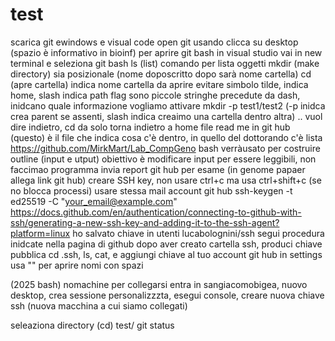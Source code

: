 # test
scarica git ewindows e visual code
open git usando clicca su desktop (spazio è informativo in bioinf)
per aprire git bash in visual studio vai in new terminal e seleziona git bash
ls (list) comando per lista oggetti
mkdir (make directory) sia posizionale (nome doposcritto dopo sarà nome cartella)
cd (apre cartella) indica nome cartella da aprire
evitare simbolo tilde, indica home, slash indica path
 flag sono piccole stringhe precedute da dash, inidcano quale informazione vogliamo attivare
 mkdir -p test1/test2 (-p inidca crea parent se assenti, slash indica creaimo una cartella dentro altra)
 .. vuol dire indietro, cd da solo torna indietro a home
file read me in git hub (questo) è il file che indica cosa c'è dentro, in quello del dottorando c'è lista https://github.com/MirkMart/Lab_CompGeno
bash verràusato per costruire outline (input e utput) obiettivo è modificare input per essere leggibili, non faccimao programma
invia report git hub per esame (in genome papaer allega link git hub)
creare SSH key, non usare ctrl+c ma usa ctrl+shift+c (se no blocca processi) usare stessa mail account git hub ssh-keygen -t ed25519 -C "your_email@example.com"
https://docs.github.com/en/authentication/connecting-to-github-with-ssh/generating-a-new-ssh-key-and-adding-it-to-the-ssh-agent?platform=linux
ho salvato chiave in utenti lucabolognini/ssh
segui procedura inidcate nella pagina di github
dopo aver creato cartella ssh, produci chiave pubblica  cd .ssh, ls, cat, e aggiungi chiave al tuo account git hub in settings
usa "" per aprire nomi con spazi

(2025 bash) nomachine per collegarsi 
entra in sangiacomobigea, nuovo desktop, crea sessione personalizzzta, esegui console,
creare nuova chiave ssh (nuova macchina a cui siamo collegati)

seleaziona directory (cd) test/
git status

